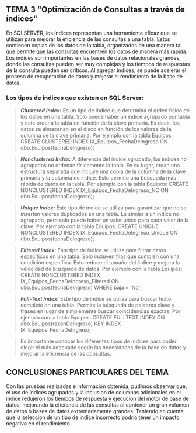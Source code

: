 ## TEMA 3 "Optimización de Consultas a través de índices"

En SQLSERVER, los índices representan una herramienta eficaz que se utilizan para mejorar la eficiencia de las consultas a una tabla. Estos contienen copias de los datos de la tabla, organizados de una manera tal que permite que las consultas encuentren los datos de manera más rápida. Los índices son importantes en las bases de datos relacionales grandes, donde las consultas pueden ser muy complejas y los tiempos de respuestas de la consulta pueden ser críticos. Al agregar índices, se puede acelerar el proceso de recuperación de datos y mejorar el rendimiento de la base de datos.

### Los tipos de índices que existen en SQL Server:

> **_Clustered Index:_** Es un tipo de índice que determina el orden físico de los datos en una tabla. Solo puede haber un índice agrupado por tabla y este ordena la tabla en función de la clave primaria. Es decir, los datos se almacenan en el disco en función de los valores de la columna de la clave primaria. Por ejemplo con la tabla Equipos:
> CREATE CLUSTERED INDEX IX_Equipos_FechaDeIngreso ON dbo.Equipos(fechaDeIngreso);

> **_Nonclustered Index:_** A diferencia del índice agrupado, los índices no agrupados no ordenan físicamente la tabla. En su lugar, crean una estructura separada que incluye una copia de la columna de la clave primaria y la columna de índice. Esto permite una búsqueda más rápida de datos en la tabla. Por ejemplo con la tabla Equipos:
> CREATE NONCLUSTERED INDEX IX_Equipos_FechaDeIngreso_NC ON dbo.Equipos(fechaDeIngreso);

> **_Unique Index:_** Este tipo de índice se utiliza para garantizar que no se inserten valores duplicados en una tabla. Es similar a un índice no agrupado, pero solo puede haber un valor único para cada valor de la clave. Por ejemplo con la tabla Equipos:
> CREATE UNIQUE NONCLUSTERED INDEX IX_Equipos_FechaDeIngreso_Unique ON dbo.Equipos(fechaDeIngreso);

> **_Filtered Index:_** Este tipo de índice se utiliza para filtrar datos específicos en una tabla. Solo incluyen filas que cumplen con una condición específica. Esto reduce el tamaño del índice y mejora la velocidad de búsqueda de datos. Por ejemplo con la tabla Equipos:
> CREATE NONCLUSTERED INDEX IX_Equipos_FechaDeIngreso_Filtered ON dbo.Equipos(fechaDeIngreso) WHERE baja = 'No';

> **_Full-Text Index:_** Este tipo de índice se utiliza para buscar texto completo en una tabla. Permite la búsqueda de palabras clave y frases en lugar de simplemente buscar coincidencias exactas. Por ejemplo con la tabla Equipos:
> CREATE FULLTEXT INDEX ON dbo.Equipos(razonDeIngreso) KEY INDEX IX_Equipos_FechaDeIngreso;

> Es importante conocer los diferentes tipos de índices para poder elegir el más adecuado según las necesidades de la base de datos y mejorar la eficiencia de las consultas.

## CONCLUSIONES PARTICULARES DEL TEMA
Con las pruebas realizadas e información obtenida, pudimos observar que, el uso de índices agrupados y la inclusion de columnas adicionales en el indice redujeron los tiempos de respuesta y ejecucion del motor de base de datos, mejorando la eficiencia de las consultas al contener un gran volumen de datos o bases de datos extremadamente grandes. Teniendo en cuenta que la seleccion de un tipo de indice incorrecto podria tener un impacto negativo en el rendimiento.
